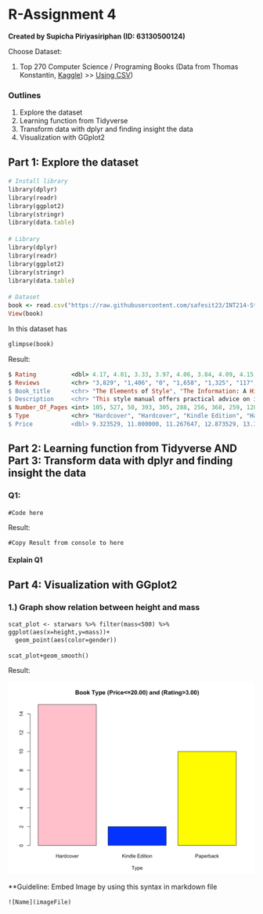 
# R-Assignment 4

**Created by Supicha Piriyasiriphan (ID: 63130500124)**

Choose Dataset:
1. Top 270 Computer Science / Programing Books (Data from Thomas Konstantin, [Kaggle](https://www.kaggle.com/thomaskonstantin/top-270-rated-computer-science-programing-books)) >> [Using CSV](https://raw.githubusercontent.com/safesit23/INT214-Statistics/main/datasets/prog_book.csv))


### Outlines
1. Explore the dataset
2. Learning function from Tidyverse
3. Transform data with dplyr and finding insight the data
4. Visualization with GGplot2

## Part 1: Explore the dataset

``` ruby
# Install library
library(dplyr)
library(readr)
library(ggplot2)
library(stringr)
library(data.table)

# Library
library(dplyr)
library(readr)
library(ggplot2)
library(stringr)
library(data.table)

# Dataset
book <- read.csv("https://raw.githubusercontent.com/safesit23/INT214-Statistics/main/datasets/prog_book.csv")
View(book)
```

In this dataset has
``` ruby
glimpse(book)
```
Result:
``` ruby
$ Rating          <dbl> 4.17, 4.01, 3.33, 3.97, 4.06, 3.84, 4.09, 4.15, 3.87, 4.62, 4.03, 3.78, …
$ Reviews         <chr> "3,829", "1,406", "0", "1,658", "1,325", "117", "5,938", "1,817", "2,093…
$ Book_title      <chr> "The Elements of Style", "The Information: A History, a Theory, a Flood"…
$ Description     <chr> "This style manual offers practical advice on improving writing skills. …
$ Number_Of_Pages <int> 105, 527, 50, 393, 305, 288, 256, 368, 259, 128, 352, 352, 200, 328, 240…
$ Type            <chr> "Hardcover", "Hardcover", "Kindle Edition", "Hardcover", "Kindle Edition…
$ Price           <dbl> 9.323529, 11.000000, 11.267647, 12.873529, 13.164706, 14.188235, 14.2323…
```

## Part 2: Learning function from Tidyverse AND Part 3: Transform data with dplyr and finding insight the data

### Q1: 

```
#Code here
```

Result:

```
#Copy Result from console to here
```
#### Explain Q1

## Part 4: Visualization with GGplot2
### 1.) Graph show relation between height and mass
```
scat_plot <- starwars %>% filter(mass<500) %>% ggplot(aes(x=height,y=mass))+
  geom_point(aes(color=gender))

scat_plot+geom_smooth()
```
Result:

![Graph 1](graph1.png)

**Guideline:
Embed Image by using this syntax in markdown file
````
![Name](imageFile)
````
